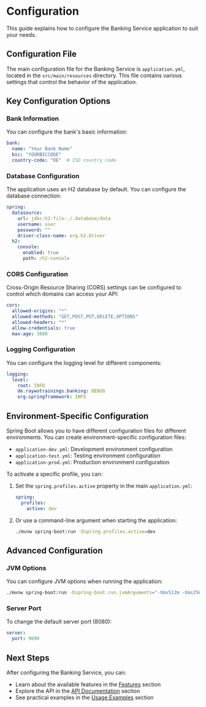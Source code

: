 # Configuration

This guide explains how to configure the Banking Service application to suit your needs.

## Configuration File

The main configuration file for the Banking Service is `application.yml`, located in the `src/main/resources` directory. This file contains various settings that control the behavior of the application.

## Key Configuration Options

### Bank Information

You can configure the bank's basic information:

```yaml
bank:
  name: "Your Bank Name"
  bic: "YOURBICCODE"
  country-code: "DE"  # ISO country code
```

### Database Configuration

The application uses an H2 database by default. You can configure the database connection:

```yaml
spring:
  datasource:
    url: jdbc:h2:file:./.database/data
    username: user
    password: ""
    driver-class-name: org.h2.Driver
  h2:
    console:
      enabled: true
      path: /h2-console
```

### CORS Configuration

Cross-Origin Resource Sharing (CORS) settings can be configured to control which domains can access your API:

```yaml
cors:
  allowed-origins: "*"
  allowed-methods: "GET,POST,PUT,DELETE,OPTIONS"
  allowed-headers: "*"
  allow-credentials: true
  max-age: 3600
```

### Logging Configuration

You can configure the logging level for different components:

```yaml
logging:
  level:
    root: INFO
    de.raywotrainings.banking: DEBUG
    org.springframework: INFO
```

## Environment-Specific Configuration

Spring Boot allows you to have different configuration files for different environments. You can create environment-specific configuration files:

- `application-dev.yml`: Development environment configuration
- `application-test.yml`: Testing environment configuration
- `application-prod.yml`: Production environment configuration

To activate a specific profile, you can:

1. Set the `spring.profiles.active` property in the main `application.yml`:
   ```yaml
   spring:
     profiles:
       active: dev
   ```

2. Or use a command-line argument when starting the application:
   ```bash
   ./mvnw spring-boot:run -Dspring.profiles.active=dev
   ```

## Advanced Configuration

### JVM Options

You can configure JVM options when running the application:

```bash
./mvnw spring-boot:run -Dspring-boot.run.jvmArguments="-Xmx512m -Xms256m"
```

### Server Port

To change the default server port (8080):

```yaml
server:
  port: 9090
```

## Next Steps

After configuring the Banking Service, you can:

- Learn about the available features in the [Features](features.md) section
- Explore the API in the [API Documentation](api-documentation.md) section
- See practical examples in the [Usage Examples](usage-examples.md) section
